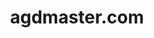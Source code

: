 ---
# GLOBAL 
layout: casestudy
page_type: casestudy
title: agdmaster.com
published: true

#SEO
seo_title:  SEO agdmaster.com
seo_description: |-
  META agdmaster.com
main_keywords:
  - test agdmaster.com 1
  - test agdmaster.com 2

#HREFLANGS
hreflangs:
  -
    lang: x-default
    link: https://projets.io
  -
    lang: en
    link: https://projets.io

#MENU 
top_line:
  menu_title: agdmaster.com
  cta_title:

#SETTINGS
show_contact_in_footer: true

# CASESTUDY layout
intro: 
  title: Proste zakupy bez konieczności rejestracji. Nowoczesny design i duży wybór produktów.
  content: |-
    Brak
header:
  title: <strong>Rozwijamy aplikacje</strong> dostosowane do każdych potrzeb biznesowych
  intro: |-
    Tworzymy nowoczesne, szybkie i bezpieczne aplikacje internetowe idealnie dopasowane do Twojego biznesu.
  main_photo:
screens:
  mobile: /uploads/casestudy-agdmaster-com-mobile.jpg
  desktop: /uploads/casestudy-agdmaster-com-desktop.jpg
colors:
  main: "2C4C60"
  devices_border: "FFFFFF"
company: agdmaster.com
company_logo: /uploads/logo-agdmaster.svg
testimonial_on_index: true
casestudy_on_index: false
cta: Poznaj szczegóły realizacji
customer_opinion:
  person: Przemysław Strzałka
  position: CTO 
  photo: /uploads/przemyslaw-strzalka.jpg
  quotation: 
  quotation_small: |-
    Zastosowane przez zespół rozwiązania przyczyniły się do stworzenia nowoczesnego, a jednocześnie przyjaznego użytkownikowi sklepu. Oprócz wykonanego projektu specjaliści zapewniają także pełne wsparcie dla naszego serwisu.
---